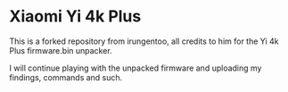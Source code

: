 # Xiaomi Yi 4k Plus

This is a forked repository from irungentoo, all credits to him for the Yi 4k Plus firmware.bin unpacker.

I will continue playing with the unpacked firmware and uploading my findings, commands and such.
